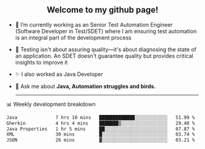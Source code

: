 <h2 align="center">Welcome to my github page!</h2>

- 🔭 I’m currently working as an Senior Test Automation Engineer (Software Developer in Test/SDET) where I am ensuring test automation is an integral part of the development process
- 🎩 Testing isn't about assuring quality—it's about diagnosing the state of an application. An SDET doesn't guarantee quality but provides critical insights to improve it
- ✨ I also worked as Java Developer
- 💬 Ask me about **Java, Automation struggles and birds.**
  
  -------
  
📊 Weekly development breakdown

<!--START_SECTION:waka-->

```txt
Java              7 hrs 10 mins   █████████████░░░░░░░░░░░░   51.99 %
Gherkin           4 hrs 4 mins    ███████▒░░░░░░░░░░░░░░░░░   29.48 %
Java Properties   1 hr 5 mins     ██░░░░░░░░░░░░░░░░░░░░░░░   07.87 %
XML               30 mins         █░░░░░░░░░░░░░░░░░░░░░░░░   03.74 %
JSON              26 mins         ▓░░░░░░░░░░░░░░░░░░░░░░░░   03.21 %
```

<!--END_SECTION:waka-->
